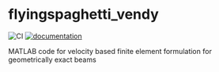 # flyingspaghetti_vendy

![CI](https://github.com/THREAD-3-2/flyingspaghetti_vendy/workflows/CI/badge.svg)
[![documentation](https://img.shields.io/badge/docs-passing-<COLOR>.svg)](https://THREAD-3-2.github.io/flyingspaghetti_vendy/)

MATLAB code for velocity based finite element formulation for geometrically exact beams

